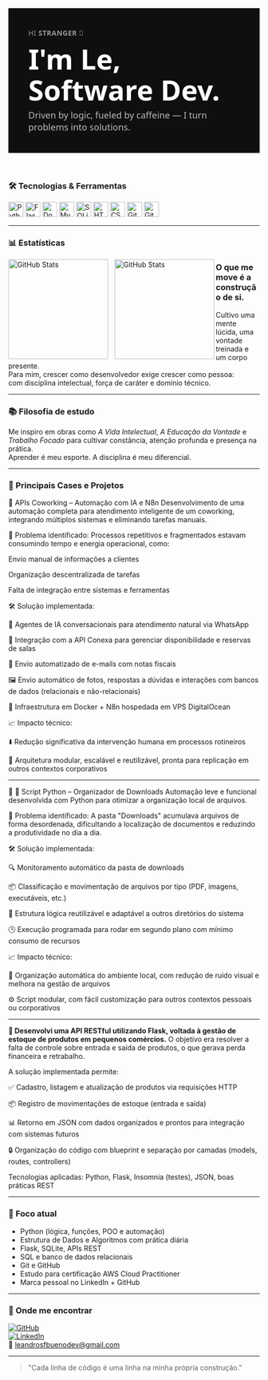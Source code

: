 <div style="font-family: 'Segoe UI', sans-serif; background-color: #0f0f10; color: #fff; padding: 40px;">

  <!-- Saudação -->
  <p style="font-size: 14px; color: #999; margin: 0 0 12px 0; letter-spacing: 0.5px;">
    HI <strong>STRANGER</strong> 👋
  </p>

  <!-- Título -->
  <h1 style="font-size: 56px; line-height: 1.1; font-weight: 700; margin: 0; color: #fff;">
    I'm Le,<br>Software Dev.
  </h1>

  <!-- Subtítulo personalizado -->
  <div style="margin-top: 8px; font-size: 18px; color: #bbb; font-weight: 400;">
    Driven by logic, fueled by caffeine — I turn problems into solutions.
  </div>

</div>

<!-- Separação visual clara -->
<div style="height: 32px;"></div>

### 🛠 Tecnologias & Ferramentas

<p align="left">
  <img src="https://cdn.jsdelivr.net/gh/devicons/devicon@latest/icons/python/python-original.svg" width="30" title="Python"/>
  <img src="https://cdn.jsdelivr.net/gh/devicons/devicon@latest/icons/flask/flask-original.svg" width="30" title="Flask"/>
  <img src="https://cdn.jsdelivr.net/gh/devicons/devicon@latest/icons/docker/docker-original.svg" width="30" title="Docker"/>
  <img src="https://cdn.jsdelivr.net/gh/devicons/devicon@latest/icons/mysql/mysql-original.svg" width="30" title="MySQL"/>
  <img src="https://cdn.jsdelivr.net/gh/devicons/devicon@latest/icons/sqlite/sqlite-original.svg" width="30" title="SQLite"/>
  <img src="https://cdn.jsdelivr.net/gh/devicons/devicon@latest/icons/html5/html5-original.svg" width="30" title="HTML5"/>
  <img src="https://cdn.jsdelivr.net/gh/devicons/devicon@latest/icons/css3/css3-original.svg" width="30" title="CSS3"/>
  <img src="https://cdn.jsdelivr.net/gh/devicons/devicon@latest/icons/git/git-original.svg" width="30" title="Git"/>
  <img src="https://cdn.jsdelivr.net/gh/devicons/devicon@latest/icons/github/github-original.svg" width="30" title="GitHub"/>
</p>

---

### 📊 Estatísticas

<p>
  <img 
    align="left" 
    alt="GitHub Stats" 
    height="200" 
    style="padding-right: 10px;" 
    src="https://github-readme-stats.vercel.app/api?username=Leandrobuenodev&show_icons=true&theme=tokyonight&include_all_commits=true&locale=pt-br" 
  />

  <img 
    align="left" 
    alt="GitHub Stats" 
    height="200" 
    src="https://github-readme-stats.vercel.app/api/top-langs/?username=Leandrobuenodev&theme=tokyonight&layout=compact&custom_title=Tecnologias&langs_count=9" 
  />
</p>



### O que me move é a construção de si.

Cultivo uma mente lúcida, uma vontade treinada e um corpo presente.  
Para mim, crescer como desenvolvedor exige crescer como pessoa:  
com disciplina intelectual, força de caráter e domínio técnico.

---

### 📚 Filosofia de estudo

Me inspiro em obras como *A Vida Intelectual*, *A Educação da Vontade* e *Trabalho Focado* para cultivar constância, atenção profunda e presença na prática.  
Aprender é meu esporte. A disciplina é meu diferencial.

---

### 🚀 Principais Cases e Projetos

🔹 APIs Coworking – Automação com IA e N8n
Desenvolvimento de uma automação completa para atendimento inteligente de um coworking, integrando múltiplos sistemas e eliminando tarefas manuais.

🧩 Problema identificado:
Processos repetitivos e fragmentados estavam consumindo tempo e energia operacional, como:

Envio manual de informações a clientes

Organização descentralizada de tarefas

Falta de integração entre sistemas e ferramentas

🛠️ Solução implementada:

🤖 Agentes de IA conversacionais para atendimento natural via WhatsApp

🔗 Integração com a API Conexa para gerenciar disponibilidade e reservas de salas

📩 Envio automatizado de e-mails com notas fiscais

🖼️ Envio automático de fotos, respostas a dúvidas e interações com bancos de dados (relacionais e não-relacionais)

🐳 Infraestrutura em Docker + N8n hospedada em VPS DigitalOcean

📈 Impacto técnico:

⬇️ Redução significativa da intervenção humana em processos rotineiros

🧱 Arquitetura modular, escalável e reutilizável, pronta para replicação em outros contextos corporativos

-----

🔹 📁 Script Python – Organizador de Downloads
Automação leve e funcional desenvolvida com Python para otimizar a organização local de arquivos.

🚨 Problema identificado:
A pasta "Downloads" acumulava arquivos de forma desordenada, dificultando a localização de documentos e reduzindo a produtividade no dia a dia.

🛠️ Solução implementada:

🔍 Monitoramento automático da pasta de downloads

📦 Classificação e movimentação de arquivos por tipo (PDF, imagens, executáveis, etc.)

🧠 Estrutura lógica reutilizável e adaptável a outros diretórios do sistema

🕒 Execução programada para rodar em segundo plano com mínimo consumo de recursos

📈 Impacto técnico:

📂 Organização automática do ambiente local, com redução de ruído visual e melhora na gestão de arquivos

⚙️ Script modular, com fácil customização para outros contextos pessoais ou corporativos

----

**🔹 Desenvolvi uma API RESTful utilizando Flask, voltada à gestão de estoque de produtos em pequenos comércios.** 
O objetivo era resolver a falta de controle sobre entrada e saída de produtos, o que gerava perda financeira e retrabalho.

A solução implementada permite:

✅ Cadastro, listagem e atualização de produtos via requisições HTTP

📦 Registro de movimentações de estoque (entrada e saída)

📊 Retorno em JSON com dados organizados e prontos para integração com sistemas futuros

🔒 Organização do código com blueprint e separação por camadas (models, routes, controllers)

Tecnologias aplicadas: Python, Flask, Insomnia (testes), JSON, boas práticas REST

---

### 🎯 Foco atual

- Python (lógica, funções, POO e automação)
- Estrutura de Dados e Algoritmos com prática diária
- Flask, SQLite, APIs REST
- SQL e banco de dados relacionais
- Git e GitHub
- Estudo para certificação AWS Cloud Practitioner
- Marca pessoal no LinkedIn + GitHub

---

### 📍 Onde me encontrar

[![GitHub](https://img.shields.io/badge/GitHub-100000?style=for-the-badge&logo=github&logoColor=white)](https://github.com/Leandrobuenodev)  
[![LinkedIn](https://img.shields.io/badge/LinkedIn-0A66C2?style=for-the-badge&logo=linkedin&logoColor=white)](https://www.linkedin.com/notifications/?filter=all)  
📧 leandrosfbuenodev@gmail.com

---

> "Cada linha de código é uma linha na minha própria construção."
